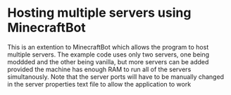# Hosting multiple servers using MinecraftBot
This is an extention to MinecraftBot which allows the program to host multiple servers. The example code uses only two servers, one being moddded and the other being vanilla, but more servers can be added provided the machine has enough RAM to run all of the servers simultanously. Note that the server ports will have to be manually changed in the server properties text file to allow the application to work
